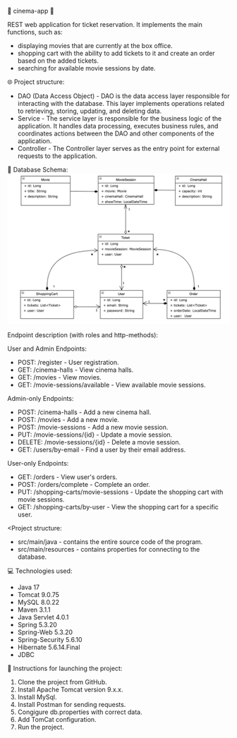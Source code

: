 🎥 cinema-app 🎥

REST web application for ticket reservation. It implements the main functions, such as:
- displaying movies that are currently at the box office.
- shopping cart with the ability to add tickets to it and create an order based on the added tickets.
- searching for available movie sessions by date.

🌐 Project structure:
- DAO (Data Access Object) - DAO is the data access layer responsible for interacting with the database. This layer implements operations related to retrieving, storing, updating, and deleting data.
- Service - The service layer is responsible for the business logic of the application. It handles data processing, executes business rules, and coordinates actions between the DAO and other components of the application.
- Controller - The Controller layer serves as the entry point for external requests to the application.

📝 Database Schema:
![img_1.png](img_1.png)

Endpoint description (with roles and http-methods):

User and Admin Endpoints:
- POST: /register - User registration.
- GET: /cinema-halls - View cinema halls.
- GET: /movies - View movies.
- GET: /movie-sessions/available - View available movie sessions.

Admin-only Endpoints:
- POST: /cinema-halls - Add a new cinema hall.
- POST: /movies - Add a new movie.
- POST: /movie-sessions - Add a new movie session.
- PUT: /movie-sessions/{id} - Update a movie session.
- DELETE: /movie-sessions/{id} - Delete a movie session.
- GET: /users/by-email - Find a user by their email address.

User-only Endpoints:
- GET: /orders - View user's orders.
- POST: /orders/complete - Complete an order.
- PUT: /shopping-carts/movie-sessions - Update the shopping cart with movie sessions.
- GET: /shopping-carts/by-user - View the shopping cart for a specific user.

<Project structure:
- src/main/java - contains the entire source code of the program.
- src/main/resources - contains properties for connecting to the database.

💻 Technologies used:

- Java 17
- Tomcat 9.0.75
- MySQL 8.0.22
- Maven 3.1.1
- Java Servlet 4.0.1
- Spring 5.3.20
- Spring-Web 5.3.20
- Spring-Security 5.6.10
- Hibernate 5.6.14.Final
- JDBC

🚀 Instructions for launching the project:

1) Clone the project from GitHub.
2) Install Apache Tomcat version 9.x.x.
3) Install MySql.
4) Install Postman for sending requests.
5) Congigure db.properties with correct data.
6) Add TomCat configuration.
7) Run the project.
